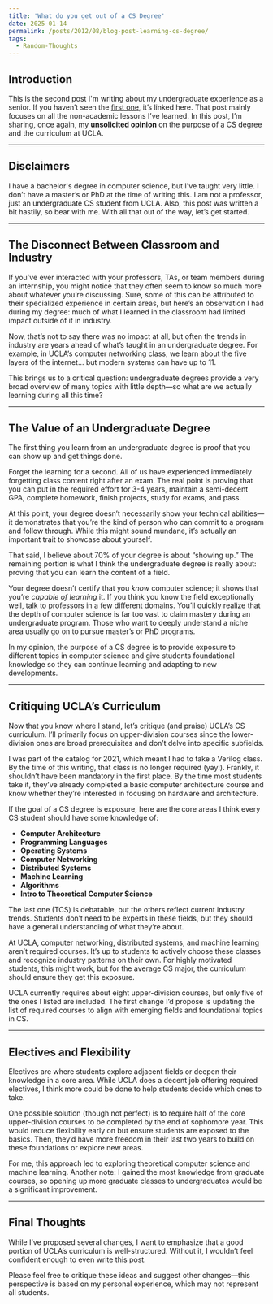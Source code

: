 ```yaml
---
title: 'What do you get out of a CS Degree'
date: 2025-01-14
permalink: /posts/2012/08/blog-post-learning-cs-degree/
tags:
  - Random-Thoughts
---
```


## Introduction

This is the second post I'm writing about my undergraduate experience as a senior. If you haven’t seen the [first one](https://vbkenobi.github.io/posts/2012/08/blog-post-undergrad-reflect/), it’s linked here. That post mainly focuses on all the non-academic lessons I’ve learned. In this post, I’m sharing, once again, my **unsolicited opinion** on the purpose of a CS degree and the curriculum at UCLA.

---

## Disclaimers  

I have a bachelor's degree in computer science, but I've taught very little. I don’t have a master’s or PhD at the time of writing this. I am not a professor, just an undergraduate CS student from UCLA. Also, this post was written a bit hastily, so bear with me. With all that out of the way, let’s get started.  

---

## The Disconnect Between Classroom and Industry  

If you’ve ever interacted with your professors, TAs, or team members during an internship, you might notice that they often seem to know so much more about whatever you’re discussing. Sure, some of this can be attributed to their specialized experience in certain areas, but here’s an observation I had during my degree: much of what I learned in the classroom had limited impact outside of it in industry.  

Now, that’s not to say there was no impact at all, but often the trends in industry are years ahead of what’s taught in an undergraduate degree. For example, in UCLA’s computer networking class, we learn about the five layers of the internet... but modern systems can have up to 11.  

This brings us to a critical question: undergraduate degrees provide a very broad overview of many topics with little depth—so what are we actually learning during all this time?  

---

## The Value of an Undergraduate Degree  

The first thing you learn from an undergraduate degree is proof that you can show up and get things done.  

Forget the learning for a second. All of us have experienced immediately forgetting class content right after an exam. The real point is proving that you can put in the required effort for 3-4 years, maintain a semi-decent GPA, complete homework, finish projects, study for exams, and pass.  

At this point, your degree doesn’t necessarily show your technical abilities—it demonstrates that you’re the kind of person who can commit to a program and follow through. While this might sound mundane, it’s actually an important trait to showcase about yourself.  

That said, I believe about 70% of your degree is about “showing up.” The remaining portion is what I think the undergraduate degree is really about: proving that you can learn the content of a field.  

Your degree doesn’t certify that you *know* computer science; it shows that you’re *capable of learning* it. If you think you know the field exceptionally well, talk to professors in a few different domains. You’ll quickly realize that the depth of computer science is far too vast to claim mastery during an undergraduate program. Those who want to deeply understand a niche area usually go on to pursue master’s or PhD programs.  

In my opinion, the purpose of a CS degree is to provide exposure to different topics in computer science and give students foundational knowledge so they can continue learning and adapting to new developments.  

---

## Critiquing UCLA’s Curriculum  

Now that you know where I stand, let’s critique (and praise) UCLA’s CS curriculum. I’ll primarily focus on upper-division courses since the lower-division ones are broad prerequisites and don’t delve into specific subfields.  

I was part of the catalog for 2021, which meant I had to take a Verilog class. By the time of this writing, that class is no longer required (yay!). Frankly, it shouldn’t have been mandatory in the first place. By the time most students take it, they’ve already completed a basic computer architecture course and know whether they’re interested in focusing on hardware and architecture.  

If the goal of a CS degree is exposure, here are the core areas I think every CS student should have some knowledge of:  

- **Computer Architecture**  
- **Programming Languages**  
- **Operating Systems**  
- **Computer Networking**  
- **Distributed Systems**  
- **Machine Learning**  
- **Algorithms**  
- **Intro to Theoretical Computer Science**  

The last one (TCS) is debatable, but the others reflect current industry trends. Students don’t need to be experts in these fields, but they should have a general understanding of what they’re about.  

At UCLA, computer networking, distributed systems, and machine learning aren’t required courses. It’s up to students to actively choose these classes and recognize industry patterns on their own. For highly motivated students, this might work, but for the average CS major, the curriculum should ensure they get this exposure.  

UCLA currently requires about eight upper-division courses, but only five of the ones I listed are included. The first change I’d propose is updating the list of required courses to align with emerging fields and foundational topics in CS.  

---

## Electives and Flexibility  

Electives are where students explore adjacent fields or deepen their knowledge in a core area. While UCLA does a decent job offering required electives, I think more could be done to help students decide which ones to take.  

One possible solution (though not perfect) is to require half of the core upper-division courses to be completed by the end of sophomore year. This would reduce flexibility early on but ensure students are exposed to the basics. Then, they’d have more freedom in their last two years to build on these foundations or explore new areas.  

For me, this approach led to exploring theoretical computer science and machine learning. Another note: I gained the most knowledge from graduate courses, so opening up more graduate classes to undergraduates would be a significant improvement.  

---

## Final Thoughts  

While I’ve proposed several changes, I want to emphasize that a good portion of UCLA’s curriculum is well-structured. Without it, I wouldn’t feel confident enough to even write this post.  

Please feel free to critique these ideas and suggest other changes—this perspective is based on my personal experience, which may not represent all students.  
